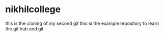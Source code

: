 # nikhilcollege
this is the cloning of my second git
this si the example repository to learn the git hub and git
